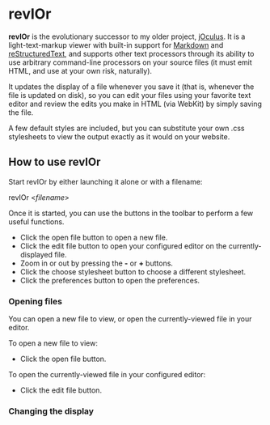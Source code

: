 # revIOr

**revIOr** is the evolutionary successor to my older project, [jOculus][]. It is a light-text-markup
viewer with built-in support for [Markdown][] and [reStructuredText][], and supports other text
processors through its ability to use arbitrary command-line processors on your source files (it
must emit HTML, and use at your own risk, naturally).

It updates the display of a file whenever you save it (that is, whenever the file is updated on
disk), so you can edit your files using your favorite text editor and review the edits you make in
HTML (via WebKit) by simply saving the file.

A few default styles are included, but you can substitute your own .css stylesheets to view the
output exactly as it would on your website.


## How to use revIOr

Start revIOr by either launching it alone or with a filename:

  revIOr <*filename*>

Once it is started, you can use the buttons in the toolbar to perform a few useful functions.

* Click the open file button to open a new file.
* Click the edit file button to open your configured editor on the currently-displayed file.
* Zoom in or out by pressing the **-** or **+** buttons.
* Click the choose stylesheet button to choose a different stylesheet.
* Click the preferences button to open the preferences.


### Opening files

You can open a new file to view, or open the currently-viewed file in your editor.

To open a new file to view:

* Click the open file button.

To open the currently-viewed file in your configured editor:

* Click the edit file button.


### Changing the display


[joculus]: https://github.com/Abstrys/joculus
[markdown]: http://daringfireball.net/projects/markdown/
[restructuredtext]: http://docutils.sourceforge.net/rst.html
